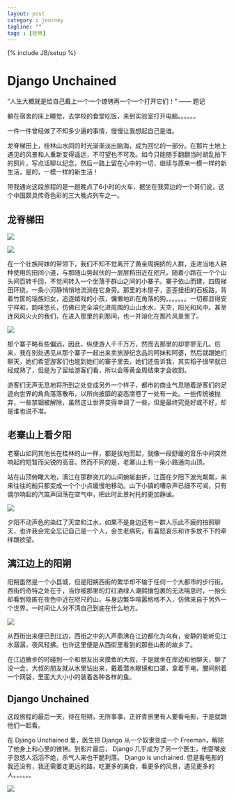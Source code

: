 ```yaml
---
layout: post
category : journey
tagline: ""
tags : [桂林]
---
```

{% include JB/setup %}
# Django Unchained
“人生大概就是给自己戴上一个一个镣铐再一个一个打开它们！”   —— 题记

躺在宿舍的床上睡觉，去学校的食堂吃饭，来到实验室打开电脑。。。。。。

一件一件曾经做了不知多少遍的事情，慢慢让我想起自己是谁。

龙脊梯田上，桂林山水间的时光渐渐淡出脑海，成为回忆的一部分。在那片土地上遇见的风景和人重新变得遥远，不可望也不可及。如今只能随手翻翻当时胡乱拍下的照片，写点话聊以纪念，然后一路上留在心中的一切，继续与原来一模一样的新生活，是的，一模一样的新生活！

带我通向这段旅程的是一趟晚点了6小时的火车，据坐在我旁边的一个哥们说，这个中国颇具传奇色彩的三大晚点列车之一。

## 龙脊梯田

![](../images/dry_7dig_team.jpg)

![](../images/dry_7dig_rice.jpg)

在一个壮族阿妹的带领下，我们不知不觉离开了黄金周拥挤的人群，走进当地人耕种使用的田间小道，与那随山势起伏的一层层稻田近在咫尺。随着小路在一个个山头间百转千回，不觉间转入一个坐落于群山之间的小寨子。寨子依山而建，四周梯田环绕，一条小河静悄悄地流淌在它身旁。那里的木屋子，歪歪扭扭的石板路，背着竹筐的瑶族妇女，追逐嬉戏的小孩，慵懒地趴在角落的狗。。。。。。。一切都显得安宁祥和，韵味悠长，仿佛已完全溶化进周围的山山水水，天空，阳光和风中。甚至连风风火火的我们，在进入那里的刹那间，也一并溶化在那片风景里了。

![](../images/dry_7dig_village.jpg)

那个寨子略有些偏远，因此，纵使游人千千万万，然而去那里的却寥寥无几。后来，我在别处遇见从那个寨子一起出来卖旅游纪念品的阿妹和阿婆，然后就跟她们聊天，她们希望游客们也能到她们的寨子里去，她们还告诉我，其实稻子很早就已经成熟了，但是为了留给游客们看，所以会等黄金周结束才会收割。

游客们无声无息地将所到之处变成另外一个样子，都市的商业气息随着游客们的足迹向世界的角角落落散布，以所向披靡的姿态席卷了一处有一处。一些传统被抛弃，一些禁锢被解除，虽然这让世界变得单调了一些，但是最终究竟好或不好，却是谁也说不准。

## 老寨山上看夕阳
老寨山如同其他长在桂林的山一样，都是拔地而起，就像一段舒缓的音乐中间突然响起的短暂而尖锐的高音。然而不同的是，老寨山上有一条小路通向山顶。

站在山顶俯瞰大地，漓江在那群突兀的山间蜿蜒曲折，江面在夕阳下波光粼粼，来来往往的船只都变成一个个小点缓慢地移动。山下小镇的嘈杂声已细不可闻，只有偶尔响起的汽笛声回荡在空气中，把此时此景衬托的更加静谧。

![](../images/dry_7dig_sunset.jpg)

夕阳不动声色的染红了天空和江水，如果不是身边还有一群人乐此不疲的拍照聊天，也许我会完全忘记自己是一个人，会生老病死，有喜怒哀乐和许多放不下的牵绊跟欲望。

## 漓江边上的阳朔
阳朔虽然是一个小县城，但是阳朔西街的繁华却不输于任何一个大都市的步行街。西街的奇特之处在于，当你被那里的灯红酒绿人潮熙攘包裹的无法喘息时，一抬头却看到隐匿在夜色中近在咫尺的山，与身边繁华喧嚣格格不入，仿佛来自于另外一个世界。一时间让人分不清自己到底在什么地方。

![](../images/dry_7dig_xijie.jpg)

从西街出来便已到江边，西街之中的人声鼎沸在江边都化为乌有，安静的能听见江水潺潺，夜风轻拂。也许这里便是从西街里看到的那些山影的故乡了。

在江边散步的时碰到一个和朋友出来摸鱼的大叔，于是就坐在岸边和他聊天，聊了没一会，大叔的朋友就从水里钻出来，戴着潜水眼镜和口罩，拿着手电，腰间别着一个网袋，里面大大小小的装着各种各样的鱼。

## Django Unchained
这段旅程的最后一天，待在阳朔，无所事事，正好青旅里有人要看电影，于是就跟他们一起看。

在 Django Unchained 里，医生把 Django 从一个奴隶变成一个 Freeman，解除了他身上和心里的镣铐。到影片最后， Django 几乎成为了另一个医生，他耍嘴皮子忽悠人滔滔不绝，杀气人来也干脆利落。 Django is unchained. 但是看电影的我还没有，我还需要走更远的路，吃更多的美食，看更多的风景，遇见更多的人。。。。。。

![](../images/dry_7dig_django.jpg)
